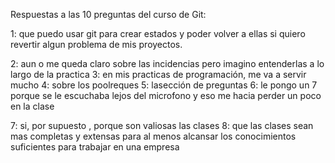 Respuestas a las 10 preguntas del curso de Git:

1: que puedo usar git para crear estados y poder volver a ellas si quiero revertir algun problema de mis proyectos.

2: aun o me queda claro sobre las incidencias pero imagino entenderlas a lo largo de la practica
3: en mis practicas de programación, me va a servir mucho
4: sobre los poolreques
5: lasección de preguntas
6: le pongo un 7 porque se le escuchaba lejos del microfono y eso me hacia perder un poco en la clase

7: si, por supuesto , porque son valiosas las clases
8: que las clases sean mas completas y extensas para al menos alcansar los conocimientos suficientes para trabajar en una empresa